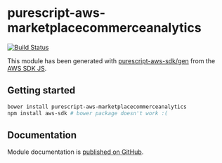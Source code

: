 # purescript-aws-marketplacecommerceanalytics

[![Build Status](https://app.wercker.com/status/5909b9e96d1080804b17a28f72f87b6b/s/master)](https://app.wercker.com/project/byKey/5909b9e96d1080804b17a28f72f87b6b)

This module has been generated with [purescript-aws-sdk/gen](https://github.com/purescript-aws-sdk/gen) from the [AWS SDK JS](https://github.com/aws/aws-sdk-js).

## Getting started

```sh
bower install purescript-aws-marketplacecommerceanalytics
npm install aws-sdk # bower package doesn't work :(
```

## Documentation

Module documentation is [published on GitHub](https://github.com/purescript-aws-sdk/purescript-aws-marketplacecommerceanalytics/tree/master/docs).
